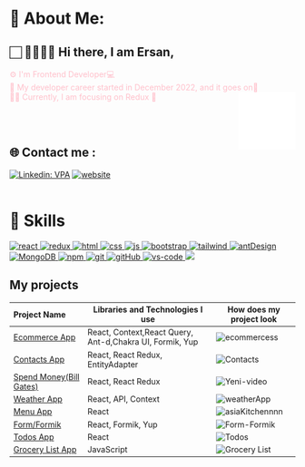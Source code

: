 # 💫 About Me:
##   🏻‍  🙇‍♂️👋🏻 Hi there, I am Ersan,<br>
<font color="pink"> ⚙️ I'm Frontend Developer💻 </font> <br/>
<font color="pink"> 🧐 My developer career started in December 2022, and it goes on🚀 </font>
<br>
<font color="pink"> 👨‍💻 Currently, I am focusing on Redux 🚀 </font>
<img src="./animation_500_kd7ngokt.gif" alt="react-native" width="20%" height="20%" align="right">

<br/>
<br/>

## 🌐 Contact  me :
[![Linkedin: VPA](https://img.shields.io/badge/linkedin-%230077B5.svg?&style=for-the-badge&logo=linkedin&logoColor=white)](https://linkedin.com/in/ersandkc/) 
[![website](https://img.shields.io/badge/gmail-f1f2f6.svg?&style=for-the-badge&logo=gmail&logoColor=red)](mailto:edikici55@gmail.com)
<br/>
<br/>

# 🚀 Skills
<div>
    
<a href="#" target="_blank" height="50%"> <img src="https://cdn.icon-icons.com/icons2/2415/PNG/512/react_original_wordmark_logo_icon_146375.png" alt="react" width="50"  /> </a><a href="#" target="_blank"> <img src="https://user-images.githubusercontent.com/25181517/187896150-cc1dcb12-d490-445c-8e4d-1275cd2388d6.png" alt="redux"  width="50"/> </a><a href="#" target="_blank"> <img src="https://www.svgrepo.com/show/353884/html-5.svg" alt="html" height="50"/> </a><a href="#" target="_blank"> <img src="https://www.svgrepo.com/show/303263/css3-logo.svg" alt="css" height="50"/> </a><a href="#" target="_blank"> <img src="https://cdn.icon-icons.com/icons2/2108/PNG/512/javascript_icon_130900.png" alt="js" height="50"/> </a><a href="#" target="_blank"> <img src="https://user-images.githubusercontent.com/25181517/183898054-b3d693d4-dafb-4808-a509-bab54cf5de34.png" alt="bootstrap" height="50"/> </a><a href="#" target="_blank"> <img src="https://user-images.githubusercontent.com/25181517/202896760-337261ed-ee92-4979-84c4-d4b829c7355d.png" alt="tailwind" height="50"/> </a><a href="#" target="_blank"> <img src="https://user-images.githubusercontent.com/25181517/190887795-99cb0921-e57f-430b-a111-e165deedaa36.png" alt="antDesign" height="50"/> </a> 
<a href="#" target="_blank"> <img src="https://www.vectorlogo.zone/logos/mongodb/mongodb-ar21.svg" alt="MongoDB" height="50"/> </a> 
<a href="#" target="_blank"> <img src="https://user-images.githubusercontent.com/25181517/121401671-49102800-c959-11eb-9f6f-74d49a5e1774.png" alt="npm" height="60"/> </a> 
<a href="#" target="_blank"> <img src="https://www.vectorlogo.zone/logos/git-scm/git-scm-icon.svg" alt="git" height="50"/> </a> 
<a href="#" target="_blank"> <img src="https://www.svgrepo.com/show/349375/github.svg" alt="gitHub" height="50"/> </a> 
<a href="#" target="_blank"> <img src="https://user-images.githubusercontent.com/25181517/192108891-d86b6220-e232-423a-bf5f-90903e6887c3.png" alt="vs-code" height="50"/> </a> 
<a href="#" target="_blank"> <img src="https://user-images.githubusercontent.com/25181517/183912952-83784e94-629d-4c34-a961-ae2ae795b662.png" height="40"/> </a>

## My projects
  Project Name       |Libraries and Technologies I use     |How does my project look   
:-------------------------|-------------------------|-------------------------
[Ecommerce App]()| React, Context,React Query, Ant-d,Chakra UI, Formik, Yup  |![ecommercess](https://user-images.githubusercontent.com/120705243/231282596-93de87a7-737f-4345-b360-131e7ee35077.gif)
[Contacts App](https://contacts-redux.netlify.app/)| React, React Redux, EntityAdapter |![Contacts](https://user-images.githubusercontent.com/120705243/231278691-bf17b640-4ce7-4f9f-a212-ee2f4bccb19f.gif)
[Spend Money(Bill Gates)](https://spend-bill-money.netlify.app/)| React, React Redux |![Yeni-video](https://user-images.githubusercontent.com/120705243/231279763-6e185490-205d-4c15-a01a-2dd20ff6698a.gif)
[Weather App](https://weather-appfirst-react.netlify.app/)| React, API, Context |![weatherApp](https://user-images.githubusercontent.com/120705243/231279978-32cbaf0f-c426-41a4-b480-bda5726d1193.gif)
[Menu App](https://menu-pr-react.netlify.app/)| React |![asiaKitchennnn](https://user-images.githubusercontent.com/120705243/231280625-90f86d78-e9dd-4503-9b57-e49d1aacd585.gif)    
[Form/Formik](https://react-formik-formex.netlify.app/)| React, Formik, Yup |![Form-Formik](https://user-images.githubusercontent.com/120705243/231278641-4aa69a12-23b1-42e0-8371-26cde3557e1a.gif)    
[Todos App](https://todolistt-with-react.netlify.app/)| React |![Todos](https://user-images.githubusercontent.com/120705243/231278673-6e30aa73-4510-4a95-8b0a-d2253ce4d7cc.gif)
[Grocery List App](https://groceryy-listtt.netlify.app/)| JavaScript |![Grocery List](https://user-images.githubusercontent.com/120705243/231285903-725395d6-12f8-4fb7-ada1-510d6d5952c8.gif)










